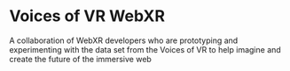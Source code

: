 # Voices of VR WebXR
A collaboration of WebXR developers who are prototyping and experimenting with the data set from the Voices of VR to help imagine and create the future of the immersive web
